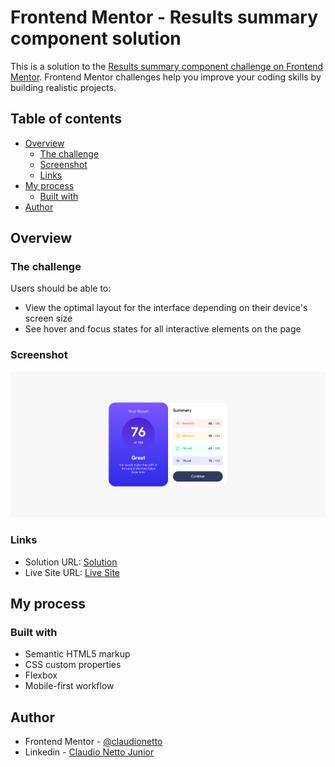 # Frontend Mentor - Results summary component solution

This is a solution to the [Results summary component challenge on Frontend Mentor](https://www.frontendmentor.io/challenges/results-summary-component-CE_K6s0maV). Frontend Mentor challenges help you improve your coding skills by building realistic projects. 

## Table of contents

- [Overview](#overview)
  - [The challenge](#the-challenge)
  - [Screenshot](#screenshot)
  - [Links](#links)
- [My process](#my-process)
  - [Built with](#built-with)
- [Author](#author)

## Overview

### The challenge

Users should be able to:

- View the optimal layout for the interface depending on their device's screen size
- See hover and focus states for all interactive elements on the page

### Screenshot

![Resultado Final](./assets/images/screenshot.png)

### Links

- Solution URL: [Solution](https://www.frontendmentor.io/solutions/responsive-flexbox-scss-results-summary-component-8GJiaETOMu)
- Live Site URL: [Live Site](https://claudionetto.github.io/frontend-mentor-results-summary-component/)

## My process

### Built with

- Semantic HTML5 markup
- CSS custom properties
- Flexbox
- Mobile-first workflow

## Author

- Frontend Mentor - [@claudionetto](https://www.frontendmentor.io/profile/claudionetto)
- Linkedin - [Claudio Netto Junior](https://www.linkedin.com/in/cl%C3%A1udio-netto-junior-12b359209/)



